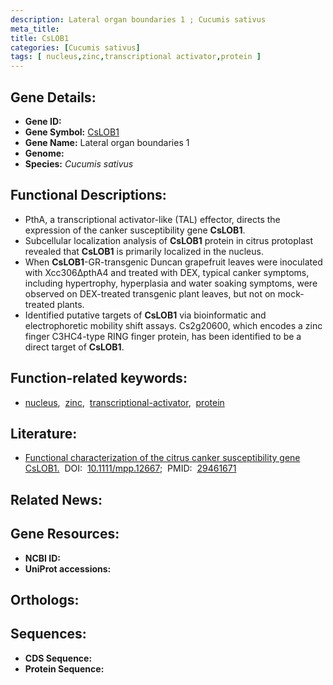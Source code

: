 ```yaml
---
description: Lateral organ boundaries 1 ; Cucumis sativus
meta_title:
title: CsLOB1
categories: [Cucumis sativus]
tags: [ nucleus,zinc,transcriptional activator,protein ]
---
```


## Gene Details:
- **Gene ID:** []()
- **Gene Symbol:** <u>CsLOB1</u>
- **Gene Name:** Lateral organ boundaries 1
- **Genome:** []()
- **Species:** *Cucumis sativus*

## Functional Descriptions:
   - PthA, a transcriptional activator-like (TAL) effector, directs the expression of the canker susceptibility gene **CsLOB1**.
   - Subcellular localization analysis of **CsLOB1** protein in citrus protoplast revealed that **CsLOB1** is primarily localized in the nucleus.
   - When **CsLOB1**-GR-transgenic Duncan grapefruit leaves were inoculated with Xcc306ΔpthA4 and treated with DEX, typical canker symptoms, including hypertrophy, hyperplasia and water soaking symptoms, were observed on DEX-treated transgenic plant leaves, but not on mock-treated plants.
   - Identified putative targets of **CsLOB1** via bioinformatic and electrophoretic mobility shift assays. Cs2g20600, which encodes a zinc finger C3HC4-type RING finger protein, has been identified to be a direct target of **CsLOB1**.

## Function-related keywords:
   - [nucleus](/tags/nucleus/),&nbsp;&nbsp;[zinc](/tags/zinc/),&nbsp;&nbsp;[transcriptional-activator](/tags/transcriptional-activator/),&nbsp;&nbsp;[protein](/tags/protein/)

## Literature:
   - [Functional characterization of the citrus canker susceptibility gene CsLOB1.](https://doi.org/10.1111/mpp.12667)&nbsp;&nbsp;DOI:&nbsp;&nbsp;[10.1111/mpp.12667](https://doi.org/10.1111/mpp.12667);&nbsp;&nbsp;PMID:&nbsp;&nbsp;[29461671](https://pubmed.ncbi.nlm.nih.gov/29461671/)

## Related News:

## Gene Resources:
- **NCBI ID:**  [](https://www.ncbi.nlm.nih.gov/gene/?term=)
- **UniProt accessions:**  [](https://www.uniprot.org/uniprotkb//entry)

## Orthologs:

## Sequences:
- **CDS Sequence:**
- **Protein Sequence:**
